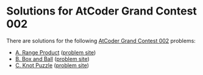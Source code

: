 # Solutions for AtCoder Grand Contest 002

There are solutions for the following [AtCoder Grand Contest 002](https://atcoder.jp/contests/agc002) problems:

- [A. Range Product](a.lisp)
  ([problem site](https://atcoder.jp/contests/agc001/tasks/agc002_a))
- [B. Box and Ball](b.nim)
  ([problem site](https://atcoder.jp/contests/agc001/tasks/agc002_b))
- [C. Knot Puzzle](c.nim)
  ([problem site](https://atcoder.jp/contests/agc001/tasks/agc002_c))
